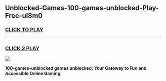 
## Unblocked-Games-100-games-unblocked-Play-Free-ul8m0
<h3>
<a href="https://premium76.site?title=100-games-unblocked&ref=21A">CLICK TO PLAY</a></h3>
<hr>

<h3>
<a href="https://premium76.site?title=100-games-unblocked&ref=21A">CLICK 2 PLAY</a>
  
</h3>

<a href="https://premium76.site?title=100-games-unblocked&ref=21A"><img src="https://clearcache.store/games.png"></a>


**100-games-unblocked games unblocked: Your Gateway to Fun and Accessible Online Gaming**
